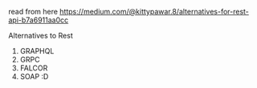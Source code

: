 read from here https://medium.com/@kittypawar.8/alternatives-for-rest-api-b7a6911aa0cc

Alternatives to Rest
1. GRAPHQL
2. GRPC
3. FALCOR
4. SOAP :D
